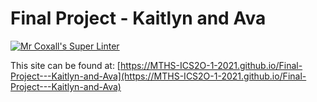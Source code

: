# Final Project - Kaitlyn and Ava

[![Mr Coxall's Super Linter](https://github.com/MTHS-ICS2O-1-2021/Final-Project---Kaitlyn-and-Ava/workflows/Mr%20Coxall's%20Super%20Linter/badge.svg)](https://github.com/MTHS-ICS2O-1-2021/Final-Project---Kaitlyn-and-Ava/actions)

This site can be found at: [https://MTHS-ICS2O-1-2021.github.io/Final-Project---Kaitlyn-and-Ava](https://MTHS-ICS2O-1-2021.github.io/Final-Project---Kaitlyn-and-Ava)